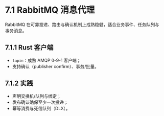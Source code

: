 # 7.1 RabbitMQ 消息代理

RabbitMQ 在可靠投递、路由与确认机制上成熟稳健，适合业务事件、任务队列与事务消息。

## 7.1.1 Rust 客户端

- `lapin`：成熟 AMQP 0-9-1 客户端；
- 支持确认（publisher confirm）、事务/批量。

## 7.1.2 实践

- 声明交换机/队列与绑定；
- 发布确认确保至少一次投递；
- 幂等消费与死信队列（DLX）。
